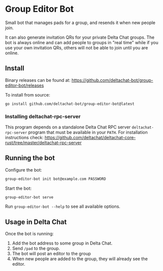 # Group Editor Bot

Small bot that manages pads for a group,
and resends it when new people join.

It can also generate invitation QRs for your private Delta Chat groups. The bot is always online
and can add people to groups in "real time" while if you use your own invitation QRs, others will not be able
to join until you are online.

## Install

Binary releases can be found at: https://github.com/deltachat-bot/group-editor-bot/releases

To install from source:

```sh
go install github.com/deltachat-bot/group-editor-bot@latest
```

### Installing deltachat-rpc-server

This program depends on a standalone Delta Chat RPC server `deltachat-rpc-server` program that must be
available in your `PATH`. For installation instructions check:
https://github.com/deltachat/deltachat-core-rust/tree/master/deltachat-rpc-server

## Running the bot

Configure the bot:

```sh
group-editor-bot init bot@example.com PASSWORD
```

Start the bot:

```sh
group-editor-bot serve
```

Run `group-editor-bot --help` to see all available options.


## Usage in Delta Chat

Once the bot is running:

1. Add the bot address to some group in Delta Chat.
2. Send `/pad` to the group.
3. The bot will post an editor to the group
4. When new people are added to the group,
   they will already see the editor.

